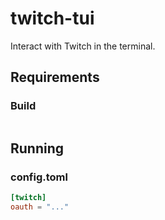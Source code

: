 # twitch-tui
Interact with Twitch in the terminal.

## Requirements

### Build

```sh
```

## Running

### config.toml

```toml
[twitch]
oauth = "..."
```

